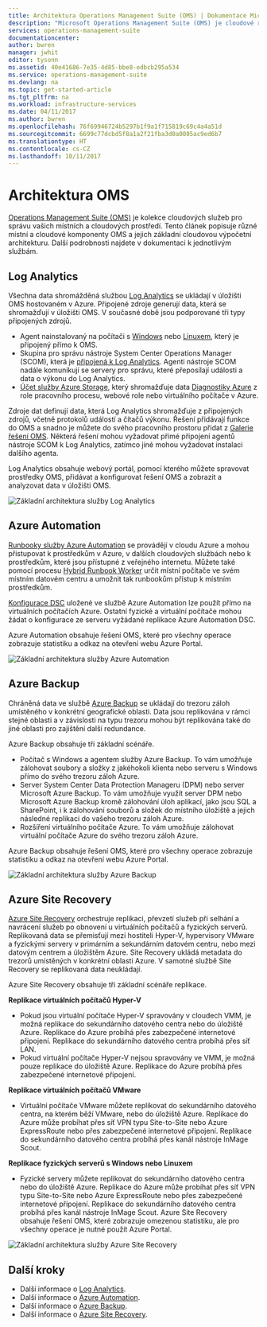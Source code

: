 ```yaml
---
title: Architektura Operations Management Suite (OMS) | Dokumentace Microsoftu
description: "Microsoft Operations Management Suite (OMS) je cloudové řešení společnosti Microsoft pro správu IT, které pomáhá se správou a ochranou místních a cloudových infrastruktur.  Tento článek identifikuje různé služby zahrnuté v OMS a poskytuje odkazy na podrobné informace."
services: operations-management-suite
documentationcenter: 
author: bwren
manager: jwhit
editor: tysonn
ms.assetid: 40e41686-7e35-4d85-bbe8-edbcb295a534
ms.service: operations-management-suite
ms.devlang: na
ms.topic: get-started-article
ms.tgt_pltfrm: na
ms.workload: infrastructure-services
ms.date: 04/11/2017
ms.author: bwren
ms.openlocfilehash: 76f69946724b5297b1f9a1f715819c69c4a4a51d
ms.sourcegitcommit: 6699c77dcbd5f8a1a2f21fba3d0a0005ac9ed6b7
ms.translationtype: HT
ms.contentlocale: cs-CZ
ms.lasthandoff: 10/11/2017
---
```

# <a name="oms-architecture"></a>Architektura OMS
[Operations Management Suite (OMS)](https://azure.microsoft.com/documentation/services/operations-management-suite/) je kolekce cloudových služeb pro správu vašich místních a cloudových prostředí.  Tento článek popisuje různé místní a cloudové komponenty OMS a jejich základní cloudovou výpočetní architekturu.  Další podrobnosti najdete v dokumentaci k jednotlivým službám.

## <a name="log-analytics"></a>Log Analytics
Všechna data shromážděná službou [Log Analytics](https://azure.microsoft.com/documentation/services/log-analytics/) se ukládají v úložišti OMS hostovaném v Azure.  Připojené zdroje generují data, která se shromažďují v úložišti OMS.  V současné době jsou podporované tři typy připojených zdrojů.

* Agent nainstalovaný na počítači s [Windows](../log-analytics/log-analytics-windows-agents.md) nebo [Linuxem](../log-analytics/log-analytics-linux-agents.md), který je připojený přímo k OMS.
* Skupina pro správu nástroje System Center Operations Manager (SCOM), která je [připojená k Log Analytics](../log-analytics/log-analytics-om-agents.md).  Agenti nástroje SCOM nadále komunikují se servery pro správu, které přeposílají události a data o výkonu do Log Analytics.
* [Účet služby Azure Storage](../log-analytics/log-analytics-azure-storage.md), který shromažďuje data [Diagnostiky Azure](../cloud-services/cloud-services-dotnet-diagnostics.md) z role pracovního procesu, webové role nebo virtuálního počítače v Azure.

Zdroje dat definují data, která Log Analytics shromažďuje z připojených zdrojů, včetně protokolů událostí a čítačů výkonu.  Řešení přidávají funkce do OMS a snadno je můžete do svého pracovního prostoru přidat z [Galerie řešení OMS](../log-analytics/log-analytics-add-solutions.md).  Některá řešení mohou vyžadovat přímé připojení agentů nástroje SCOM k Log Analytics, zatímco jiné mohou vyžadovat instalaci dalšího agenta.

Log Analytics obsahuje webový portál, pomocí kterého můžete spravovat prostředky OMS, přidávat a konfigurovat řešení OMS a zobrazit a analyzovat data v úložišti OMS.

![Základní architektura služby Log Analytics](media/operations-management-suite-architecture/log-analytics.png)

## <a name="azure-automation"></a>Azure Automation
[Runbooky služby Azure Automation](http://azure.microsoft.com/documentation/services/automation) se provádějí v cloudu Azure a mohou přistupovat k prostředkům v Azure, v dalších cloudových službách nebo k prostředkům, které jsou přístupné z veřejného internetu.  Můžete také pomocí procesu [Hybrid Runbook Worker](../automation/automation-hybrid-runbook-worker.md) určit místní počítače ve svém místním datovém centru a umožnit tak runbookům přístup k místním prostředkům.

[Konfigurace DSC](../automation/automation-dsc-overview.md) uložené ve službě Azure Automation lze použít přímo na virtuálních počítačích Azure.  Ostatní fyzické a virtuální počítače mohou žádat o konfigurace ze serveru vyžádané replikace Azure Automation DSC.

Azure Automation obsahuje řešení OMS, které pro všechny operace zobrazuje statistiku a odkaz na otevření webu Azure Portal.

![Základní architektura služby Azure Automation](media/operations-management-suite-architecture/automation.png)

## <a name="azure-backup"></a>Azure Backup
Chráněná data ve službě [Azure Backup](http://azure.microsoft.com/documentation/services/backup) se ukládají do trezoru záloh umístěného v konkrétní geografické oblasti.  Data jsou replikována v rámci stejné oblasti a v závislosti na typu trezoru mohou být replikována také do jiné oblasti pro zajištění další redundance.

Azure Backup obsahuje tři základní scénáře.

* Počítač s Windows a agentem služby Azure Backup.  To vám umožňuje zálohovat soubory a složky z jakéhokoli klienta nebo serveru s Windows přímo do svého trezoru záloh Azure.  
* Server System Center Data Protection Manageru (DPM) nebo server Microsoft Azure Backup. To vám umožňuje využít server DPM nebo Microsoft Azure Backup kromě zálohování úloh aplikací, jako jsou SQL a SharePoint, i k zálohování souborů a složek do místního úložiště a jejich následné replikaci do vašeho trezoru záloh Azure.
* Rozšíření virtuálního počítače Azure.  To vám umožňuje zálohovat virtuální počítače Azure do svého trezoru záloh Azure.

Azure Backup obsahuje řešení OMS, které pro všechny operace zobrazuje statistiku a odkaz na otevření webu Azure Portal.

![Základní architektura služby Azure Backup](media/operations-management-suite-architecture/backup.png)

## <a name="azure-site-recovery"></a>Azure Site Recovery
[Azure Site Recovery](http://azure.microsoft.com/documentation/services/site-recovery) orchestruje replikaci, převzetí služeb při selhání a navrácení služeb po obnovení u virtuálních počítačů a fyzických serverů. Replikovaná data se přemisťují mezi hostiteli Hyper-V, hypervisory VMware a fyzickými servery v primárním a sekundárním datovém centru, nebo mezi datovým centrem a úložištěm Azure.  Site Recovery ukládá metadata do trezorů umístěných v konkrétní oblasti Azure. V samotné službě Site Recovery se replikovaná data neukládají.

Azure Site Recovery obsahuje tři základní scénáře replikace.

**Replikace virtuálních počítačů Hyper-V**

* Pokud jsou virtuální počítače Hyper-V spravovány v cloudech VMM, je možná replikace do sekundárního datového centra nebo do úložiště Azure.  Replikace do Azure probíhá přes zabezpečené internetové připojení.  Replikace do sekundárního datového centra probíhá přes síť LAN.
* Pokud virtuální počítače Hyper-V nejsou spravovány ve VMM, je možná pouze replikace do úložiště Azure.  Replikace do Azure probíhá přes zabezpečené internetové připojení.

**Replikace virtuálních počítačů VMware**

* Virtuální počítače VMware můžete replikovat do sekundárního datového centra, na kterém běží VMware, nebo do úložiště Azure.  Replikace do Azure může probíhat přes síť VPN typu Site-to-Site nebo Azure ExpressRoute nebo přes zabezpečené internetové připojení. Replikace do sekundárního datového centra probíhá přes kanál nástroje InMage Scout.

**Replikace fyzických serverů s Windows nebo Linuxem** 

* Fyzické servery můžete replikovat do sekundárního datového centra nebo do úložiště Azure. Replikace do Azure může probíhat přes síť VPN typu Site-to-Site nebo Azure ExpressRoute nebo přes zabezpečené internetové připojení. Replikace do sekundárního datového centra probíhá přes kanál nástroje InMage Scout.  Azure Site Recovery obsahuje řešení OMS, které zobrazuje omezenou statistiku, ale pro všechny operace je nutné použít Azure Portal.

![Základní architektura služby Azure Site Recovery](media/operations-management-suite-architecture/site-recovery.png)

## <a name="next-steps"></a>Další kroky
* Další informace o [Log Analytics](http://azure.microsoft.com/documentation/services/log-analytics).
* Další informace o [Azure Automation](https://azure.microsoft.com/documentation/services/automation).
* Další informace o [Azure Backup](http://azure.microsoft.com/documentation/services/backup).
* Další informace o [Azure Site Recovery](http://azure.microsoft.com/documentation/services/site-recovery).


